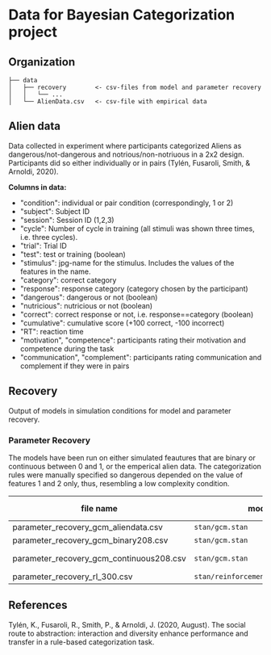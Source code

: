 # Data for Bayesian Categorization project

## Organization
````
├── data 
│   ├── recovery        <- csv-files from model and parameter recovery
│   │   └── ...
│   └── AlienData.csv   <- csv-file with empirical data
````

## Alien data
Data collected in experiment where participants categorized Aliens as dangerous/not-dangerous and notrious/non-notriuous in a 2x2 design. Participants did so either individually or in pairs (Tylén, Fusaroli, Smith, & Arnoldi, 2020). 

**Columns in data:**
- "condition": individual or pair condition (correspondingly, 1 or 2)
- "subject": Subject ID
- "session": Session ID (1,2,3)
- "cycle": Number of cycle in training (all stimuli was shown three times, i.e. three cycles).
- "trial": Trial ID
- "test": test or training (boolean)
- "stimulus": jpg-name for the stimulus. Includes the values of the features in the name.
- "category": correct category
- "response": response category (category chosen by the participant)
- "dangerous": dangerous or not (boolean)
- "nutricious": nutricious or not (boolean)
- "correct": correct response or not, i.e. response==category (boolean)
- "cumulative": cumulative score (+100 correct, -100 incorrect)
- "RT": reaction time
- "motivation", "competence": participants rating their motivation and competence during the task
- "communication", "complement": participants rating communication and complement if they were in pairs

## Recovery
Output of models in simulation conditions for model and parameter recovery. 

### Parameter Recovery
The models have been run on either simulated feautures that are binary or continuous between 0 and 1, or the emperical alien data. The categorization rules were manually specified so dangerous depended on the value of features 1 and 2 only, thus, resembling a low complexity condition.

| file name | model | data | n observations | n participants |
| --- | --- | --- | --- | --- | 
| parameter_recovery_gcm_aliendata.csv | ``stan/gcm.stan`` | Alien data | 104 | 1 | 
| parameter_recovery_gcm_binary208.csv | ``stan/gcm.stan`` | Binary data | 208 | 1 | 
| parameter_recovery_gcm_continuous208.csv | ``stan/gcm.stan`` | Continuous data | 208 | 1 | 
| parameter_recovery_rl_300.csv | ``stan/reinforcement_learning.stan`` | Binary data | 300 | 1 | 


## References
Tylén, K., Fusaroli, R., Smith, P., & Arnoldi, J. (2020, August). The social route to abstraction: interaction and diversity enhance performance and transfer in a rule-based categorization task.